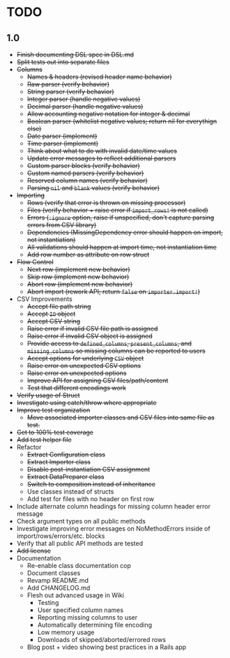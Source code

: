 # TODO

## 1.0
- ~~Finish documenting DSL spec in DSL.md~~
- ~~Split tests out into separate files~~
- ~~Columns~~
  - ~~Names & headers (revised header name behavior)~~
  - ~~Raw parser (verify behavior)~~
  - ~~String parser (verify behavior)~~
  - ~~Integer parser (handle negative values)~~
  - ~~Decimal parser (handle negative values)~~
  - ~~Allow accounting negative notation for integer & decimal~~
  - ~~Boolean parser (whitelist negative values; return nil for everythign else)~~
  - ~~Date parser (implement)~~
  - ~~Time parser (implement)~~
  - ~~Think about what to do with invalid date/time values~~
  - ~~Update error messages to reflect additional parsers~~
  - ~~Custom parser blocks (verify behavior)~~
  - ~~Custom named parsers (verify behavior)~~
  - ~~Reserved column names (verify behavior)~~
  - ~~Parsing `nil` and `blank` values (verify behavior)~~
- ~~Importing~~
  - ~~Rows (verify that error is thrown on missing processor)~~
  - ~~Files (verify behavior + raise error if `import_rows!` is not called)~~
  - ~~Errors (`:ignore` option, raise if unspecified, don't capture parsing errors from CSV library)~~
  - ~~Dependencies (MissingDependency error should happen on import, not instantiation)~~
  - ~~All validations should happen at import time, not instantiation time~~
  - ~~Add row number as attribute on row struct~~
- ~~Flow Control~~
  - ~~Next row (implement new behavior)~~
  - ~~Skip row (implement new behavior)~~
  - ~~Abort row (implement new behavior)~~
  - ~~Abort import (rework API; return `false` on `importer.import!`)~~
- CSV Improvements
  - ~~Accept file path string~~
  - ~~Accept `IO` object~~
  - ~~Accept CSV string~~
  - ~~Raise error if invalid CSV file path is assigned~~
  - ~~Raise error if invalid CSV object is assigned~~
  - ~~Provide access to `defined_columns`, `present_columns`, and `missing_columns` so missing columns can be reported to users~~
  - ~~Accept options for underlying `CSV` object~~
  - ~~Raise error on unexpected CSV options~~
  - ~~Raise error on unexpected options~~
  - ~~Improve API for assigning CSV files/path/content~~
  - ~~Test that different encodings work~~
- ~~Verify usage of Struct~~
- ~~Investigate using catch/throw where appropriate~~
- ~~Improve test organization~~
  - ~~Move associated importer classes and CSV files into same file as test.~~
- ~~Get to 100% test coverage~~
- ~~Add test helper file~~
- Refactor
  - ~~Extract Configuration class~~
  - ~~Extract Importer class~~
  - ~~Disable post-instantiation CSV assignment~~
  - ~~Extract DataPreparer class~~
  - ~~Switch to composition instead of inheritance~~
  - Use classes instead of structs
  - Add test for files with no header on first row
- Include alternate column headings for missing column header error message
- Check argument types on all public methods
- Investigate improving error messages on NoMethodErrors inside of import/rows/errors/etc. blocks
- Verify that all public API methods are tested
- ~~Add license~~
- Documentation
  - Re-enable class documentation cop
  - Document classes
  - Revamp README.md
  - Add CHANGELOG.md
  - Flesh out advanced usage in Wiki
    - Testing
    - User specified column names
    - Reporting missing columns to user
    - Automatically determining file encoding
    - Low memory usage
    - Downloads of skipped/aborted/errored rows
  - Blog post + video showing best practices in a Rails app
